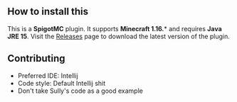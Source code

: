 ## How to install this
This is a **SpigotMC** plugin. It supports **Minecraft 1.16.*** and requires **Java JRE 15**. Visit the
[Releases](https://github.com/overlisted/reactor-plugin/releases) page to download the latest version of the plugin.

## Contributing
- Preferred IDE: Intellij
- Code style: Default Intellij shit
- Don't take Sully's code as a good example
